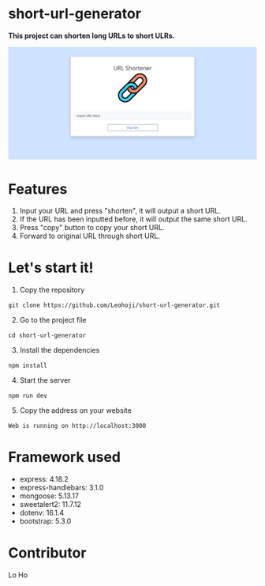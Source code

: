 # short-url-generator

**This project can shorten long URLs to short ULRs.**

![image](https://github.com/Leohoji/short-url-generator/blob/main/picture/shortUrl.jpg)

# Features
1. Input your URL and press "shorten", it will output a short URL.
2. If the URL has been inputted before, it will output the same short URL.
3. Press "copy" button to copy your short URL.
4. Forward to original URL through short URL.

# Let's start it!

1. Copy the repository

```
git clone https://github.com/Leohoji/short-url-generator.git
```

2. Go to the project file

```
cd short-url-generator
```

3. Install the dependencies

```
npm install
```

4. Start the server

```
npm run dev
```

5. Copy the address on your website

```
Web is running on http://localhost:3000
```

# Framework used

- express: 4.18.2
- express-handlebars: 3.1.0
- mongoose: 5.13.17
- sweetalert2: 11.7.12
- dotenv: 16.1.4
- bootstrap: 5.3.0

# Contributor

Lo Ho
